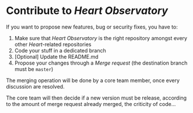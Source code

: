 # Contribute to _Heart Observatory_

If you want to propose new features, bug or security fixes, you have to:
1. Make sure that _Heart Observatory_ is the right repository amongst every other _Heart_-related repositories
2. Code your stuff in a dedicated branch
3. [Optional] Update the README.md
4. Propose your changes through a _Merge request_ (the destination branch must be `master`)

The merging operation will be done by a core team member, once every discussion are resolved.

The core team will then decide if a new version must be release, according to the amount of merge request already merged, the criticity of code...
